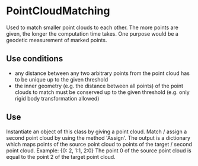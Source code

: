 # PointCloudMatching
Used to match smaller point clouds to each other. The more points are given, the longer the computation time takes. One purpose would be a geodetic measurement of marked points.

## Use conditions
- any distance between any two arbitrary points from the point cloud has to be unique up to the given threshold
- the inner geometry (e.g. the distance between all points) of the point clouds to match must be conserved up to the given threshold (e.g. only rigid body transformation allowed)

## Use
Instantiate an object of this class by giving a point cloud. Match / assign a second point cloud by using the method 'Assign'. The output is a dictionary which maps points of the source point cloud to points of the target / second point cloud. Example: {0: 2, 1:1, 2:0} The point 0 of the source point cloud is equal to the point 2 of the target point cloud.
